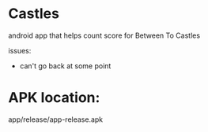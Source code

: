 # Castles
android app that helps count score for Between To Castles




issues:
- can't go back at some point


# APK location:
app/release/app-release.apk
